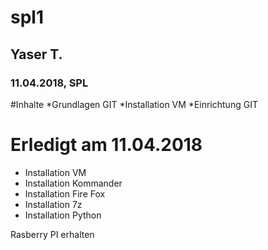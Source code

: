 # spl1
## Yaser T.
### 11.04.2018, SPL

#Inhalte
*Grundlagen GIT
*Installation VM
*Einrichtung GIT

# Erledigt am 11.04.2018
+ Installation VM
+ Installation Kommander
+ Installation Fire Fox
+ Installation 7z
+ Installation Python 

Rasberry PI erhalten
